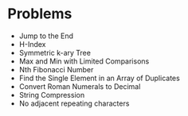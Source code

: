 # Problems
- Jump to the End
- H-Index
- Symmetric k-ary Tree
- Max and Min with Limited Comparisons
- Nth Fibonacci Number
- Find the Single Element in an Array of Duplicates
- Convert Roman Numerals to Decimal
- String Compression
- No adjacent repeating characters


